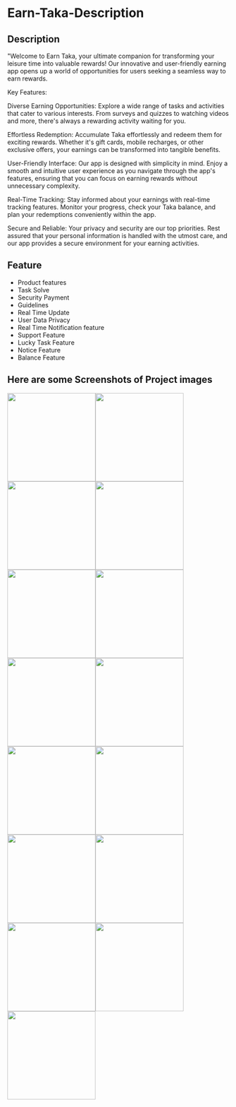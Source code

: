 # Earn-Taka-Description

## Description
"Welcome to Earn Taka, your ultimate companion for transforming your leisure time into valuable rewards! Our innovative and user-friendly earning app opens up a world of opportunities for users seeking a seamless way to earn rewards.

Key Features:

Diverse Earning Opportunities: Explore a wide range of tasks and activities that cater to various interests. From surveys and quizzes to watching videos and more, there's always a rewarding activity waiting for you.

Effortless Redemption: Accumulate Taka effortlessly and redeem them for exciting rewards. Whether it's gift cards, mobile recharges, or other exclusive offers, your earnings can be transformed into tangible benefits.

User-Friendly Interface: Our app is designed with simplicity in mind. Enjoy a smooth and intuitive user experience as you navigate through the app's features, ensuring that you can focus on earning rewards without unnecessary complexity.

Real-Time Tracking: Stay informed about your earnings with real-time tracking features. Monitor your progress, check your Taka balance, and plan your redemptions conveniently within the app.

Secure and Reliable: Your privacy and security are our top priorities. Rest assured that your personal information is handled with the utmost care, and our app provides a secure environment for your earning activities.

## Feature
- Product features  
- Task Solve  
- Security Payment  
- Guidelines  
- Real Time Update  
- User Data Privacy  
- Real Time Notification feature  
- Support Feature  
- Lucky Task Feature  
- Notice Feature  
- Balance Feature



## Here are some Screenshots of Project images

<div style="display:flex;flex-wrap:wrap;">
    <img src="photo_2024-05-01_14-03-46.jpg" width="200" />
    <img src="photo_2024-05-01_14-03-49.jpg" width="200" />
    <img src="photo_2024-05-01_14-03-52.jpg" width="200" />
    <img src="photo_2024-05-01_14-03-55.jpg" width="200" />
</div>

<div style="display:flex;flex-wrap:wrap;">
    <img src="photo_2024-05-01_14-03-57.jpg" width="200" />
    <img src="photo_2024-05-01_14-04-00.jpg" width="200" />
    <img src="photo_2024-05-01_14-04-03.jpg" width="200" />
    <img src="photo_2024-05-01_14-04-05.jpg" width="200" />
</div>

<div style="display:flex;flex-wrap:wrap;">
    <img src="photo_2024-05-01_14-04-08.jpg" width="200" />
    <img src="photo_2024-05-01_14-04-11.jpg" width="200" />
    <img src="photo_2024-05-01_14-04-14.jpg" width="200" />
    <img src="photo_2024-05-01_14-04-16.jpg" width="200" />
</div>

<div style="display:flex;flex-wrap:wrap;">
    <img src="photo_2024-05-01_14-04-19.jpg" width="200" />
    <img src="photo_2024-05-01_14-04-23.jpg" width="200" />
    <img src="photo_2024-05-01_14-04-26.jpg" width="200" />
</div>
